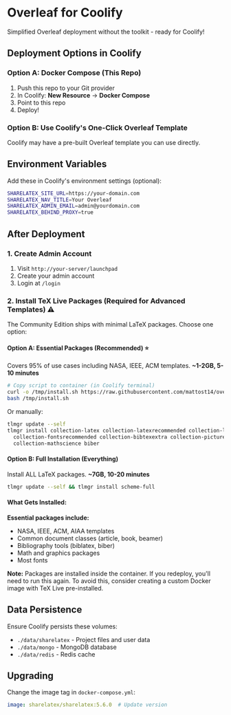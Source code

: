 # Overleaf for Coolify

Simplified Overleaf deployment without the toolkit - ready for Coolify!

## Deployment Options in Coolify

### Option A: Docker Compose (This Repo)
1. Push this repo to your Git provider
2. In Coolify: **New Resource** → **Docker Compose**
3. Point to this repo
4. Deploy!

### Option B: Use Coolify's One-Click Overleaf Template
Coolify may have a pre-built Overleaf template you can use directly.

## Environment Variables

Add these in Coolify's environment settings (optional):

```bash
SHARELATEX_SITE_URL=https://your-domain.com
SHARELATEX_NAV_TITLE=Your Overleaf
SHARELATEX_ADMIN_EMAIL=admin@yourdomain.com
SHARELATEX_BEHIND_PROXY=true
```

## After Deployment

### 1. Create Admin Account
1. Visit `http://your-server/launchpad`
2. Create your admin account
3. Login at `/login`

### 2. Install TeX Live Packages (Required for Advanced Templates) ⚠️

The Community Edition ships with minimal LaTeX packages. Choose one option:

#### Option A: Essential Packages (Recommended) ⭐

Covers 95% of use cases including NASA, IEEE, ACM templates. **~1-2GB, 5-10 minutes**

```bash
# Copy script to container (in Coolify terminal)
curl -o /tmp/install.sh https://raw.githubusercontent.com/mattost14/overleaf-in-coolify/master/install-essential-texlive.sh
bash /tmp/install.sh
```

Or manually:
```bash
tlmgr update --self
tlmgr install collection-latex collection-latexrecommended collection-latexextra \
  collection-fontsrecommended collection-bibtexextra collection-pictures \
  collection-mathscience biber
```

#### Option B: Full Installation (Everything)

Install ALL LaTeX packages. **~7GB, 10-20 minutes**

```bash
tlmgr update --self && tlmgr install scheme-full
```

#### What Gets Installed:

**Essential packages include:**
- NASA, IEEE, ACM, AIAA templates
- Common document classes (article, book, beamer)
- Bibliography tools (biblatex, biber)
- Math and graphics packages
- Most fonts

**Note:** Packages are installed inside the container. If you redeploy, you'll need to run this again. To avoid this, consider creating a custom Docker image with TeX Live pre-installed.

## Data Persistence

Ensure Coolify persists these volumes:
- `./data/sharelatex` - Project files and user data
- `./data/mongo` - MongoDB database
- `./data/redis` - Redis cache

## Upgrading

Change the image tag in `docker-compose.yml`:
```yaml
image: sharelatex/sharelatex:5.6.0  # Update version
```

